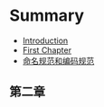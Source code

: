 # Summary

* [Introduction](README.md)
* [First Chapter](chapter1.md)
* [命名规范和编码规范](ming-ming-gui-fan-he-bian-ma-gui-fan.md)

## 第二章

